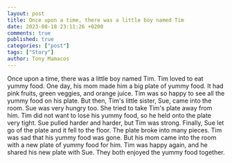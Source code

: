 ```yaml
---
layout: post
title: Once upon a time, there was a little boy named Tim
date: 2023-08-18 23:11:26 +0200
comments: true
published: true
categories: ["post"]
tags: ["Story"]
author: Tony Mamacos
---
```

Once upon a time, there was a little boy named Tim. Tim loved to eat yummy food. One day, his mom made him a big plate of yummy food. It had pink fruits, green veggies, and orange juice. Tim was so happy to see all the yummy food on his plate.
But then, Tim's little sister, Sue, came into the room. Sue was very hungry too. She tried to take Tim's plate away from him. Tim did not want to lose his yummy food, so he held onto the plate very tight.
Sue pulled harder and harder, but Tim was strong. Finally, Sue let go of the plate and it fell to the floor. The plate broke into many pieces. Tim was sad that his yummy food was gone. But his mom came into the room with a new plate of yummy food for him. Tim was happy again, and he shared his new plate with Sue. They both enjoyed the yummy food together.
